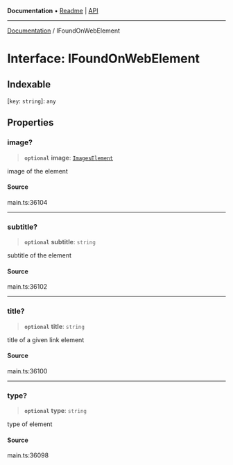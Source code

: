 **Documentation** • [Readme](../README.md) \| [API](../globals.md)

***

[Documentation](../README.md) / IFoundOnWebElement

# Interface: IFoundOnWebElement

## Indexable

 \[`key`: `string`\]: `any`

## Properties

### image?

> **`optional`** **image**: [`ImagesElement`](../classes/ImagesElement.md)

image of the element

#### Source

main.ts:36104

***

### subtitle?

> **`optional`** **subtitle**: `string`

subtitle of the element

#### Source

main.ts:36102

***

### title?

> **`optional`** **title**: `string`

title of a given link element

#### Source

main.ts:36100

***

### type?

> **`optional`** **type**: `string`

type of element

#### Source

main.ts:36098
